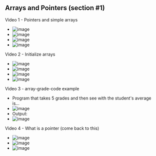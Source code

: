 ## Arrays and Pointers (section #1)

Video 1 - Pointers and simple arrays
- ![image](https://github.com/user-attachments/assets/35534e46-637d-4f26-ae0b-bbe6f2d0e190)
- ![image](https://github.com/user-attachments/assets/7c896ea8-4e5a-4b5b-9568-baadcf477b58)
- ![image](https://github.com/user-attachments/assets/a621deb1-2b3f-48a0-9f2a-2d86c8d8b089)
- ![image](https://github.com/user-attachments/assets/e8a13ff2-9ec4-4ba3-b5c9-fe7ef4d860e1)

Video 2 - Initialize arrays
- ![image](https://github.com/user-attachments/assets/f1dbfdca-d31b-4aa7-abb1-ca8c8f9ab717)
- ![image](https://github.com/user-attachments/assets/f90554e8-0493-477b-96aa-d9c73b67f94e)
- ![image](https://github.com/user-attachments/assets/acee0141-4af0-4438-b62b-0e4edfd1a28e)
- ![image](https://github.com/user-attachments/assets/98d2aaed-efe7-4525-9176-7239eae69fb1)

Video 3 - array-grade-code example
- Program that takes 5 grades and then see with the student's average is...
- ![image](https://github.com/user-attachments/assets/0b326833-8c2e-4d63-9e99-9582fc792936)
- Output:
- ![image](https://github.com/user-attachments/assets/e2fab64b-2049-4bb3-947b-aca1ab91978c)

Video 4 - What is a pointer (come back to this)
- ![image](https://github.com/user-attachments/assets/03338a8e-564a-45a7-93fb-c3803e5e4810)
- ![image](https://github.com/user-attachments/assets/3ad38d25-e4cf-4831-954c-a488b9d7b81d)
- ![image](https://github.com/user-attachments/assets/80bfa33b-60ca-4d1c-a9b9-ee811bc84810)

